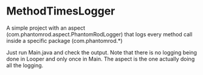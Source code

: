 # MethodTimesLogger

A simple project with an aspect (com.phantomrod.aspect.PhantomRodLogger) that logs every method call inside a specific package (com.phantomrod.*)

Just run Main.java and check the output. Note that there is no logging being done in Looper and only once in Main. The aspect is the one actually doing all the logging.
